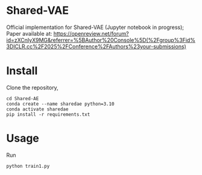 # Shared-VAE
Official implementation for Shared-VAE (Jupyter notebook in progress); Paper available at: https://openreview.net/forum?id=zXCnIyX9MG&referrer=%5BAuthor%20Console%5D(%2Fgroup%3Fid%3DICLR.cc%2F2025%2FConference%2FAuthors%23your-submissions)

# Install
Clone the repository, 
```
cd Shared-AE
conda create --name sharedae python=3.10
conda activate sharedae
pip install -r requirements.txt
```
# Usage
Run 
```
python train1.py
```

